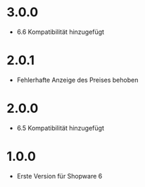 # 3.0.0

-   6.6 Kompatibilität hinzugefügt

# 2.0.1

-   Fehlerhafte Anzeige des Preises behoben

# 2.0.0

-   6.5 Kompatibilität hinzugefügt

# 1.0.0

-   Erste Version für Shopware 6
